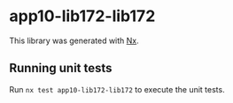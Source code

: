# app10-lib172-lib172

This library was generated with [Nx](https://nx.dev).

## Running unit tests

Run `nx test app10-lib172-lib172` to execute the unit tests.
